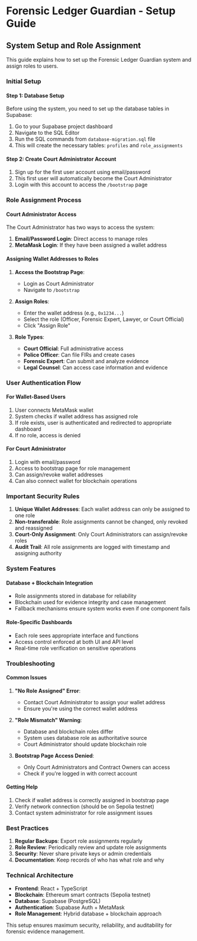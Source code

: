 # Forensic Ledger Guardian - Setup Guide

## System Setup and Role Assignment

This guide explains how to set up the Forensic Ledger Guardian system and assign roles to users.

### Initial Setup

#### Step 1: Database Setup

Before using the system, you need to set up the database tables in Supabase:

1. Go to your Supabase project dashboard
2. Navigate to the SQL Editor
3. Run the SQL commands from `database-migration.sql` file
4. This will create the necessary tables: `profiles` and `role_assignments`

#### Step 2: Create Court Administrator Account

1. Sign up for the first user account using email/password
2. This first user will automatically become the Court Administrator
3. Login with this account to access the `/bootstrap` page

### Role Assignment Process

#### Court Administrator Access

The Court Administrator has two ways to access the system:

1. **Email/Password Login**: Direct access to manage roles
2. **MetaMask Login**: If they have been assigned a wallet address

#### Assigning Wallet Addresses to Roles

1. **Access the Bootstrap Page**:

   - Login as Court Administrator
   - Navigate to `/bootstrap`

2. **Assign Roles**:

   - Enter the wallet address (e.g., `0x1234...`)
   - Select the role (Officer, Forensic Expert, Lawyer, or Court Official)
   - Click "Assign Role"

3. **Role Types**:
   - **Court Official**: Full administrative access
   - **Police Officer**: Can file FIRs and create cases
   - **Forensic Expert**: Can submit and analyze evidence
   - **Legal Counsel**: Can access case information and evidence

### User Authentication Flow

#### For Wallet-Based Users

1. User connects MetaMask wallet
2. System checks if wallet address has assigned role
3. If role exists, user is authenticated and redirected to appropriate dashboard
4. If no role, access is denied

#### For Court Administrator

1. Login with email/password
2. Access to bootstrap page for role management
3. Can assign/revoke wallet addresses
4. Can also connect wallet for blockchain operations

### Important Security Rules

1. **Unique Wallet Addresses**: Each wallet address can only be assigned to one role
2. **Non-transferable**: Role assignments cannot be changed, only revoked and reassigned
3. **Court-Only Assignment**: Only Court Administrators can assign/revoke roles
4. **Audit Trail**: All role assignments are logged with timestamp and assigning authority

### System Features

#### Database + Blockchain Integration

- Role assignments stored in database for reliability
- Blockchain used for evidence integrity and case management
- Fallback mechanisms ensure system works even if one component fails

#### Role-Specific Dashboards

- Each role sees appropriate interface and functions
- Access control enforced at both UI and API level
- Real-time role verification on sensitive operations

### Troubleshooting

#### Common Issues

1. **"No Role Assigned" Error**:

   - Contact Court Administrator to assign your wallet address
   - Ensure you're using the correct wallet address

2. **"Role Mismatch" Warning**:

   - Database and blockchain roles differ
   - System uses database role as authoritative source
   - Court Administrator should update blockchain role

3. **Bootstrap Page Access Denied**:
   - Only Court Administrators and Contract Owners can access
   - Check if you're logged in with correct account

#### Getting Help

1. Check if wallet address is correctly assigned in bootstrap page
2. Verify network connection (should be on Sepolia testnet)
3. Contact system administrator for role assignment issues

### Best Practices

1. **Regular Backups**: Export role assignments regularly
2. **Role Review**: Periodically review and update role assignments
3. **Security**: Never share private keys or admin credentials
4. **Documentation**: Keep records of who has what role and why

### Technical Architecture

- **Frontend**: React + TypeScript
- **Blockchain**: Ethereum smart contracts (Sepolia testnet)
- **Database**: Supabase (PostgreSQL)
- **Authentication**: Supabase Auth + MetaMask
- **Role Management**: Hybrid database + blockchain approach

This setup ensures maximum security, reliability, and auditability for forensic evidence management.
